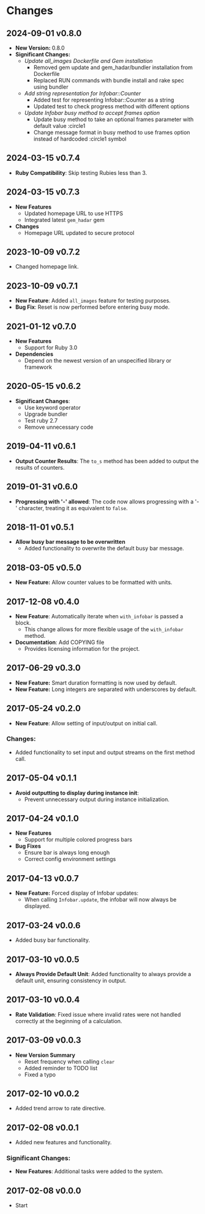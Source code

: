 # Changes

## 2024-09-01 v0.8.0

* **New Version:** 0.8.0
* **Significant Changes:**
	+ *Update all_images Dockerfile and Gem installation*
		- Removed gem update and gem_hadar/bundler installation from Dockerfile
		- Replaced RUN commands with bundle install and rake spec using bundler
	+ *Add string representation for Infobar::Counter*
		- Added test for representing Infobar::Counter as a string
		- Updated test to check progress method with different options
	+ *Update Infobar busy method to accept frames option*
		- Update busy method to take an optional frames parameter with default value :circle1
		- Change message format in busy method to use frames option instead of hardcoded :circle1 symbol

## 2024-03-15 v0.7.4

* **Ruby Compatibility**: Skip testing Rubies less than 3.

## 2024-03-15 v0.7.3

* **New Features**
	+ Updated homepage URL to use HTTPS
	+ Integrated latest `gem_hadar` gem
* **Changes**
	+ Homepage URL updated to secure protocol

## 2023-10-09 v0.7.2

* Changed homepage link.

## 2023-10-09 v0.7.1

* **New Feature**: Added `all_images` feature for testing purposes.
* **Bug Fix**: Reset is now performed before entering busy mode.

## 2021-01-12 v0.7.0

* **New Features**
	+ Support for Ruby 3.0
* **Dependencies**
	+ Depend on the newest version of an unspecified library or framework

## 2020-05-15 v0.6.2

* **Significant Changes**:
	+ Use keyword operator
	+ Upgrade bundler
	+ Test ruby 2.7
	+ Remove unnecessary code

## 2019-04-11 v0.6.1

* **Output Counter Results**: The `to_s` method has been added to output the results of counters.

## 2019-01-31 v0.6.0

* **Progressing with '-' allowed**: The code now allows progressing with a '-' character, treating it as equivalent to `false`.

## 2018-11-01 v0.5.1

* **Allow busy bar message to be overwritten**
	+ Added functionality to overwrite the default busy bar message.

## 2018-03-05 v0.5.0

* **New Feature:** Allow counter values to be formatted with units.

## 2017-12-08 v0.4.0

* **New Feature**: Automatically iterate when `with_infobar` is passed a block.
	+ This change allows for more flexible usage of the `with_infobar` method.
* **Documentation**: Add COPYING file
	+ Provides licensing information for the project.

## 2017-06-29 v0.3.0

* **New Feature:** Smart duration formatting is now used by default.
* **New Feature:** Long integers are separated with underscores by default.

## 2017-05-24 v0.2.0

* **New Feature**: Allow setting of input/output on initial call. 

### Changes:

* Added functionality to set input and output streams on the first method call.

## 2017-05-04 v0.1.1

* **Avoid outputting to display during instance init**: 
  * Prevent unnecessary output during instance initialization.

## 2017-04-24 v0.1.0

* **New Features**
	+ Support for multiple colored progress bars
* **Bug Fixes**
	+ Ensure bar is always long enough
	+ Correct config environment settings

## 2017-04-13 v0.0.7

* **New Feature:** Forced display of Infobar updates:
	+ When calling `Infobar.update`, the infobar will now always be displayed.

## 2017-03-24 v0.0.6

* Added busy bar functionality.

## 2017-03-10 v0.0.5

* **Always Provide Default Unit**: Added functionality to always provide a
  default unit, ensuring consistency in output.

## 2017-03-10 v0.0.4

* **Rate Validation**: Fixed issue where invalid rates were not handled
  correctly at the beginning of a calculation.

## 2017-03-09 v0.0.3

* **New Version Summary**
	+ Reset frequency when calling `clear`
	+ Added reminder to TODO list
	+ Fixed a typo

## 2017-02-10 v0.0.2

* Added trend arrow to rate directive.

## 2017-02-08 v0.0.1

* Added new features and functionality. 

### Significant Changes:

* **New Features**: Additional tasks were added to the system.

## 2017-02-08 v0.0.0

  * Start
